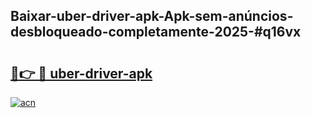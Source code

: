 ## Baixar-uber-driver-apk-Apk-sem-anúncios-desbloqueado-completamente-2025-#q16vx

# <h2><a href="https://ainizakaria.my?title=uber-driver-apk&ref=20M">🔗👉 🔴 uber-driver-apk</a></h2>

[![acn](https://github.com/user-attachments/assets/0f9c940e-d8b0-45ae-aac7-cd30a18b3e1c)](https://ainizakaria.my?title=uber-driver-apk&ref=20M)


